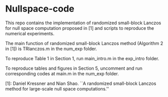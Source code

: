 # Nullspace-code

This repo contains the implementation of randomized small-block Lanczos for null space computation proposed in [1] and scripts to reproduce the numerical experiments.

The main function of randomized small-block Lanczos method (Algorithm 2 in [1]) is TRlanczos.m in the num_exp folder.

To reproduce Table 1 in Section 1, run main_intro.m in the exp_intro folder.

To reproduce tables and figures in Section 5, uncomment and run corresponding codes at main.m in the num_exp folder.

[1]: Daniel Kressner and Nian Shao. ``A randomized small-block Lanczos method for large-scale null space computations.''
